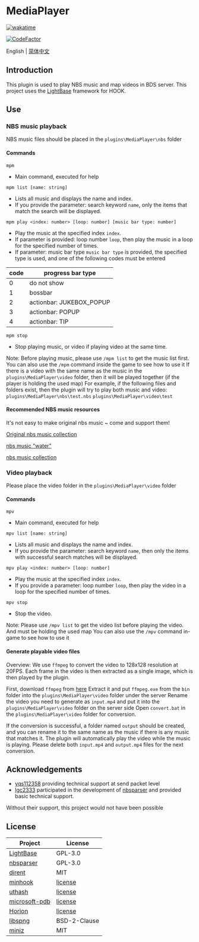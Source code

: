 # MediaPlayer

[![wakatime](https://wakatime.com/badge/user/2838d0e1-1416-4f45-bc46-cbda8f4d9e75/project/193328a5-c16a-4ad4-9ab2-f18b70349042.svg)](https://wakatime.com/badge/user/2838d0e1-1416-4f45-bc46-cbda8f4d9e75/project/193328a5-c16a-4ad4-9ab2-f18b70349042)

[![CodeFactor](https://www.codefactor.io/repository/github/extcanary/mediaplayer/badge)](https://www.codefactor.io/repository/github/extcanary/mediaplayer)

English | [简体中文](README_ZH.md)

## Introduction
This plugin is used to play NBS music and map videos in BDS server.
This project uses the [LightBase](https://github.com/ExtcanaRy/LightBase) framework for HOOK.

## Use
### NBS music playback
NBS music files should be placed in the ``plugins\MediaPlayer\nbs`` folder

#### Commands

``mpm``
- Main command, executed for help

``mpm list [name: string]``
- Lists all music and displays the name and index.
- If you provide the parameter: search keyword ``name``, only the items that match the search will be displayed.

``mpm play <index: number> [loop: number] [music bar type: number]``
- Play the music at the specified index ``index``.
- If parameter is provided: loop number ``loop``, then play the music in a loop for the specified number of times.
- If parameter: music bar type ``music bar type`` is provided, the specified type is used, and one of the following codes must be entered

| code | progress bar type        |
| ---- | ------------------------ |
| 0    | do not show              |
| 1    | bossbar                  |
| 2    | actionbar: JUKEBOX_POPUP |
| 3    | actionbar: POPUP         |
| 4    | actionbar: TIP           |

``mpm stop``
- Stop playing music, or video if playing video at the same time.

Note: Before playing music, please use ``/mpm list`` to get the music list first.
You can also use the ``/mpm`` command inside the game to see how to use it
If there is a video with the same name as the music in the ``plugins\MediaPlayer\video`` folder, then it will be played together (if the player is holding the used map)
For example, if the following files and folders exist, then the plugin will try to play both music and video:
``plugins\MediaPlayer\nbs\test.nbs``
``plugins\MediaPlayer\video\test``

#### Recommended NBS music resources
It's not easy to make original nbs music ~ come and support them!

[Original nbs music collection](https://www.minebbs.com/resources/nbs.4773/)

[nbs music "water"](https://www.minebbs.com/resources/nbs-water.4365/)

[nbs music collection](https://github.com/nickg2/NBSsongs)

### Video playback
Please place the video folder in the ``plugins\MediaPlayer\video`` folder

#### Commands

``mpv``
- Main command, executed for help

``mpv list [name: string]``
- Lists all music and displays the name and index.
- If you provide the parameter: search keyword ``name``, then only the items with successful search matches will be displayed.

``mpv play <index: number> [loop: number]``
- Play the music at the specified index ``index``.
- If you provide a parameter: loop number ``loop``, then play the video in a loop for the specified number of times.

``mpv stop``
- Stop the video.

Note: Please use ``/mpv list`` to get the video list before playing the video. And must be holding the used map
You can also use the ``/mpv`` command in-game to see how to use it

#### Generate playable video files
Overview:
We use ``ffmpeg`` to convert the video to 128x128 resolution at 20FPS.
Each frame in the video is then extracted as a single image, which is then played by the plugin.

First, download ``ffmpeg`` from [here](https://www.gyan.dev/ffmpeg/builds/ffmpeg-git-full.7z)
Extract it and put ``ffmpeg.exe`` from the ``bin`` folder into the ``plugins\MediaPlayer\video`` folder under the server
Rename the video you need to generate as ``input.mp4`` and put it into the ``plugins\MediaPlayer\video`` folder on the server side
Open ``convert.bat`` in the ``plugins\MediaPlayer\video`` folder for conversion.

If the conversion is successful, a folder named ``output`` should be created, and you can rename it to the same name as the music if there is any music that matches it. The plugin will automatically play the video while the music is playing.
Please delete both ``input.mp4`` and ``output.mp4`` files for the next conversion.

## Acknowledgements

- [yqs112358](https://github.com/yqs112358) providing technical support at send packet level
- [lgc2333](https://github.com/lgc2333) participated in the development of [nbsparser](https://github.com/ExtcanaRy/nbsparser) and provided basic technical support.

Without their support, this project would not have been possible

## License

| Project                                                     | License                                                                   |
| ----------------------------------------------------------- | ------------------------------------------------------------------------- |
| [LightBase](https://github.com/ExtcanaRy/LightBase)   | GPL-3.0                                                                   |
| [nbsparser](https://github.com/ExtcanaRy/nbsparser)         | GPL-3.0                                                                   |
| [dirent](https://github.com/tronkko/dirent)                 | MIT                                                                       |
| [minhook](https://github.com/TsudaKageyu/minhook)           | [license](https://github.com/TsudaKageyu/minhook/blob/master/LICENSE.txt) |
| [uthash](https://github.com/troydhanson/uthash)             | [license](https://github.com/troydhanson/uthash/blob/master/LICENSE)      |
| [microsoft-pdb](https://github.com/microsoft/microsoft-pdb) | [license](https://github.com/microsoft/microsoft-pdb/blob/master/LICENSE) |
| [Horion](https://github.com/horionclient/Horion)            | [license](https://github.com/horionclient/Horion/blob/master/LICENSE)     |
| [libspng](https://github.com/randy408/libspng/)             | BSD-2-Clause                                                              |
| [miniz](https://github.com/richgel999/miniz)                | MIT                                                                       |
